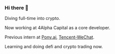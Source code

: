 ### Hi there 👋

Diving full-time into crypto.

Now working at 4Alpha Capital as a core developer.

Previous intern at [Pony.ai](https://pony.ai), [Tencent-WeChat](https://github.com/tencent-wechat).

Learning and doing defi and crypto trading now.
